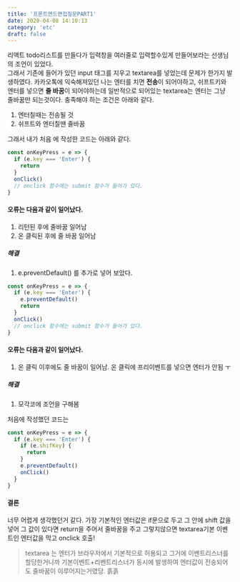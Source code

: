 ```yaml
---
title: '프론트앤드면접질문PART1'
date: 2020-04-08 14:10:13
category: 'etc'
draft: false
---
```


리액트 todo리스트를 만들다가 입력창을 여러줄로 입력할수있게 만들어보라는 선생님의 조언이 있었다. <br>
그래서 기존에 들어가 있던 input 태그를 지우고 textarea를 넣었는데 문제가 한가지 발생하였다.
카카오톡에 익숙해져있던 나는 엔터를 치면 **전송**이 되어야하고, 쉬프트키와 엔터를 넣으면 **줄 바꿈**이 되어야하는데 일반적으로 되어있는 textarea는 엔터는 그냥 줄바꿈만 되는것이다.
충족해야 하는 조건은 아래와 같다. <br>

1. 엔터칠때는 전송될 것
2. 쉬프트와 엔터칠땐 줄바꿈

그래서 내가 처음 에 작성한 코드는 아래와 같다.

```javascript
const onKeyPress = e => {
  if (e.key === 'Enter') {
    return
  }
  onClick()
  // onclick 함수에는 submit 함수가 들어가 있다.
}
```

#### 오류는 다음과 같이 일어났다.

1. 리턴된 후에 줄바꿈 일어남
2. 온 클릭된 후에 줄 바꿈 일어남

##### 해결

1. e.preventDefault() 를 추가로 넣어 보았다.

```javascript
const onKeyPress = e => {
  if (e.key === 'Enter') {
    e.preventDefault()
    return
  }
  onClick()
  // onclick 함수에는 submit 함수가 들어가 있다.
}
```

#### 오류는 다음과 같이 일어났다.

1. 온 클릭 이후에도 줄 바꿈이 일어남. 온 클릭에 프리이벤트를 넣으면 엔터가 안됨 ㅜ

##### 해결

1. 모각코에 조언을 구해봄

처음에 작성했던 코드는

```javascript
const onKeyPress = e => {
  if (e.key === 'Enter') {
    if (e.shifKey) {
      return
    }
    e.preventDefault()
    onClick()
  }
}
```

#### 결론

너무 어렵게 생각했던거 같다.
가장 기본적인 엔터값은 if문으로 두고 그 안에 shift 값을 넣어 그 값이 있다면 return을 주어서
줄바꿈을 주고 그렇지않으면 textarea기본 이벤트인 엔터값을 막고 onclick 호출!

> textarea 는 엔터가 브라우저에서 기본적으로 허용되고 그거에 이벤트리스너를 할당한거니까 기본이벤트+리벤트리스너가 동시에 발생하여
> 엔터값이 전송되어도 줄바꿈이 이루어지는거였당. 흙흙
